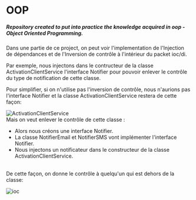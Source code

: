 # OOP
##### Repository created to put into practice the knowledge acquired in oop - Object Oriented Programming.<br>
Dans une partie de ce project, on peut voir l'implementation de l'Injection de dépendances et de l'Inversion de contrôle à l'intérieur du packet ioc/di.<br>

Par exemple, nous injectons dans le contructeur de la classe ActivationClientService l'interface Notifier pour pouvoir enlever le contrôle du type de notification de cette classe.
  
Pour simplifier, si on n'utilise pas l'inversion de contrôle, nous n'aurions pas l'interface Notifier et la classe ActivationClientService restera de cette façon: 

![ActivationClientService](https://github.com/miriafassarella/OOP/assets/43910212/6a2b10bd-c83b-4ac4-8544-b4394f15f477)
<br>Mais on veut enlever le contrôle de cette classe :  
- Alors nous créons une interface Notifier.
- La classe NotifierEmail et NotifierSMS vont implémenter l'interface Notifier.
- Nous injectons un notificateur dans le constructeur de la classe ActivationClientService.
  
<br>De cette façon, on donne le contrôle à quelqu'un qui est dehors de la classe:
<br>
  

![ioc](https://github.com/miriafassarella/OOP/assets/43910212/5faa9e9c-e8d1-4f29-9f2f-365f252c2623)
